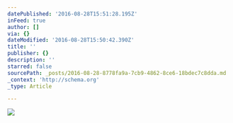 ```yaml
---
datePublished: '2016-08-28T15:51:28.195Z'
inFeed: true
author: []
via: {}
dateModified: '2016-08-28T15:50:42.390Z'
title: ''
publisher: {}
description: ''
starred: false
sourcePath: _posts/2016-08-28-8778fa9a-7cb9-4862-8ce6-18bdec7c8dda.md
_context: 'http://schema.org'
_type: Article

---
```

![](https://the-grid-user-content.s3-us-west-2.amazonaws.com/47eac72e-ac17-4347-890c-57901fe03f72.jpg)